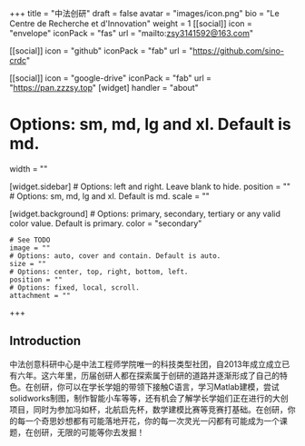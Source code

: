 +++
title = "中法创研"
draft = false
avatar = "images/icon.png"
bio = "Le Centre de Recherche et d'Innovation"
weight = 1
[[social]]
  icon = "envelope"
  iconPack = "fas"
  url = "mailto:zsy3141592@163.com"

[[social]]
  icon = "github"
  iconPack = "fab"
  url = "https://github.com/sino-crdc"

[[social]]
  icon = "google-drive"
  iconPack = "fab"
  url = "https://pan.zzzsy.top"
[widget]
  handler = "about"

  # Options: sm, md, lg and xl. Default is md.
  width = ""

  [widget.sidebar]
    # Options: left and right. Leave blank to hide.
    position = ""
    # Options: sm, md, lg and xl. Default is md.
    scale = ""
    
  [widget.background]
    # Options: primary, secondary, tertiary or any valid color value. Default is primary.
    color = "secondary"
    
    # See TODO
    image = ""
    # Options: auto, cover and contain. Default is auto.
    size = ""
    # Options: center, top, right, bottom, left.
    position = ""
    # Options: fixed, local, scroll.
    attachment = ""
+++

## Introduction

中法创意科研中心是中法工程师学院唯一的科技类型社团，自2013年成立成立已有六年。这六年里，历届创研人都在探索属于创研的道路并逐渐形成了自己的特色。在创研，你可以在学长学姐的带领下接触C语言，学习Matlab建模，尝试solidworks制图，制作智能小车等等，还有机会了解学长学姐们正在进行的大创项目，同时为参加冯如杯，北航启先杯，数学建模比赛等竞赛打基础。在创研，你的每一个奇思妙想都有可能落地开花，你的每一次灵光一闪都有可能成为一个课题，在创研，无限的可能等你去发掘！

